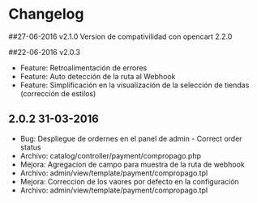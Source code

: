 # Changelog

##27-06-2016 v2.1.0
Version de compativilidad con opencart 2.2.0


##22-06-2016 v2.0.3
* Feature: Retroalimentación de errores
* Feature: Auto detección de la ruta al Webhook
* Feature: Simplificación en la visualización de la selección de tiendas (corrección de estilos)

## 2.0.2 31-03-2016
* Bug: Despliegue de ordernes en el panel de admin - Correct order status
* Archivo: catalog/controller/payment/compropago.php
* Mejora: Agregacion de campo para muestra de la ruta de webhook
* Archivo: admin/view/template/payment/compropago.tpl
* Mejora: Correccion de los vaores por defecto en la configuración
* Archivo: admin/view/template/payment/compropago.tpl
